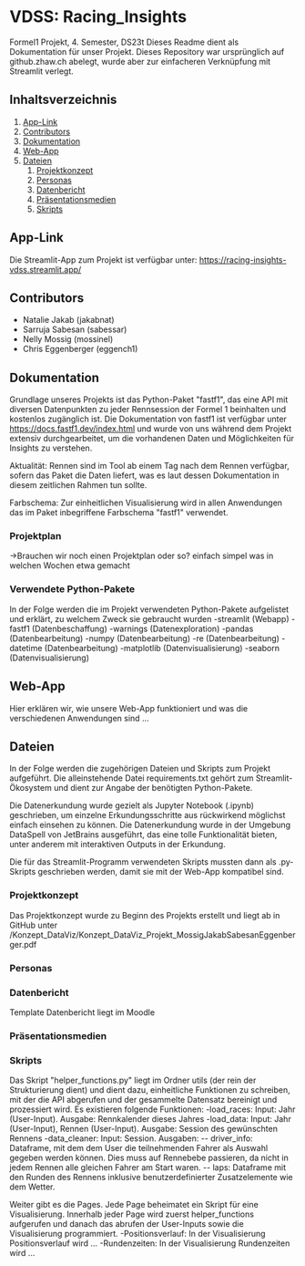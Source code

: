 # VDSS: Racing_Insights

Formel1 Projekt, 4. Semester, DS23t
Dieses Readme dient als Dokumentation für unser Projekt.
Dieses Repository war ursprünglich auf github.zhaw.ch abelegt, wurde aber zur einfacheren Verknüpfung mit Streamlit verlegt.

## Inhaltsverzeichnis
1. [App-Link](#app-link)
2. [Contributors](#contributors)   
3. [Dokumentation](#dokumentation)  
4. [Web-App](#web-app)
5. [Dateien](#dateien)  
   1. [Projektkonzept](#Projektkonzept)
   2. [Personas](#Personas)
   3. [Datenbericht](#datenbericht)
   4. [Präsentationsmedien](#präsentationsmedien)
   5. [Skripts](#Skripts)


## App-Link

Die Streamlit-App zum Projekt ist verfügbar unter: https://racing-insights-vdss.streamlit.app/


## Contributors

- Natalie Jakab (jakabnat)  
- Sarruja Sabesan (sabessar)  
- Nelly Mossig (mossinel)  
- Chris Eggenberger (eggench1)  

## Dokumentation

Grundlage unseres Projekts ist das Python-Paket "fastf1", das eine API mit diversen Datenpunkten zu jeder Rennsession der Formel 1 beinhalten und kostenlos zugänglich ist. Die Dokumentation von fastf1 ist verfügbar unter https://docs.fastf1.dev/index.html und wurde von uns während dem Projekt extensiv durchgearbeitet, um die vorhandenen Daten und Möglichkeiten für Insights zu verstehen. 

Aktualität: Rennen sind im Tool ab einem Tag nach dem Rennen verfügbar, sofern das Paket die Daten liefert, was es laut dessen Dokumentation in diesem zeitlichen Rahmen tun sollte.

Farbschema: Zur einheitlichen Visualisierung wird in allen Anwendungen das im Paket inbegriffene Farbschema "fastf1" verwendet.

### Projektplan

->Brauchen wir noch einen Projektplan oder so? einfach simpel was in welchen Wochen etwa gemacht

### Verwendete Python-Pakete

In der Folge werden die im Projekt verwendeten Python-Pakete aufgelistet und erklärt, zu welchem Zweck sie gebraucht wurden
-streamlit (Webapp)
-fastf1 (Datenbeschaffung)
-warnings (Datenexploration)
-pandas (Datenbearbeitung)
-numpy (Datenbearbeitung)
-re (Datenbearbeitung)
-datetime (Datenbearbeitung)
-matplotlib (Datenvisualisierung)
-seaborn (Datenvisualisierung)

## Web-App

Hier erklären wir, wie unsere Web-App funktioniert und was die verschiedenen Anwendungen sind ...

## Dateien

In der Folge werden die zugehörigen Dateien und Skripts zum Projekt aufgeführt. Die alleinstehende Datei requirements.txt gehört zum Streamlit-Ökosystem und dient zur Angabe der benötigten Python-Pakete.

Die Datenerkundung wurde gezielt als Jupyter Notebook (.ipynb) geschrieben, um einzelne Erkundungsschritte aus rückwirkend möglichst einfach einsehen zu können. Die Datenerkundung wurde in der Umgebung DataSpell von JetBrains ausgeführt, das eine tolle Funktionalität bieten, unter anderem mit interaktiven Outputs in der Erkundung.

Die für das Streamlit-Programm verwendeten Skripts mussten dann als .py-Skripts geschrieben werden, damit sie mit der Web-App kompatibel sind.

### Projektkonzept

Das Projektkonzept wurde zu Beginn des Projekts erstellt und liegt ab in GitHub unter /Konzept_DataViz/Konzept_DataViz_Projekt_MossigJakabSabesanEggenberger.pdf

### Personas


### Datenbericht

Template Datenbericht liegt im Moodle

### Präsentationsmedien


### Skripts

Das Skript "helper_functions.py" liegt im Ordner utils (der rein der Strukturierung dient) und dient dazu, einheitliche Funktionen zu schreiben, mit der die API abgerufen und der gesammelte Datensatz bereinigt und prozessiert wird. Es existieren folgende Funktionen:
-load_races: Input: Jahr (User-Input). Ausgabe: Rennkalender dieses Jahres
-load_data: Input: Jahr (User-Input), Rennen (User-Input). Ausgabe: Session des gewünschten Rennens
-data_cleaner: Input: Session. Ausgaben: 
-- driver_info: Dataframe, mit dem dem User die teilnehmenden Fahrer als Auswahl gegeben werden können. Dies muss auf Rennebebe passieren, da nicht in jedem Rennen alle gleichen Fahrer am Start waren.
-- laps: Dataframe mit den Runden des Rennens inklusive benutzerdefinierter Zusatzelemente wie dem Wetter.

Weiter gibt es die Pages. Jede Page beheimatet ein Skript für eine Visualisierung. Innerhalb jeder Page wird zuerst helper_functions aufgerufen und danach das abrufen der User-Inputs sowie die Visualisierung programmiert.
-Positionsverlauf: In der Visualisierung Positionsverlauf wird …
-Rundenzeiten: In der Visualisierung Rundenzeiten wird … 